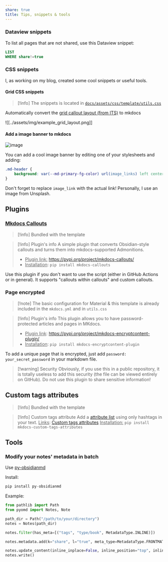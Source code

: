 ```yaml
---
share: true
title: Tips, snippets & tools
---
```


### Dataview snippets

To list all pages that are not shared, use this Dataview snippet:

```sql
LIST
WHERE share!=true
```

### CSS snippets

I, as working on my blog, created some cool snippets or useful tools.

#### Grid CSS snippets

> [!info] The snippets is located in [`docs/assets/css/template/utils.css`](https://github.com/ObsidianPublisher/sync_template/blob/main/docs/assets/css/template/utils.css)

Automatically convert the [grid callout layout (from ITS)](https://github.com/SlRvb/Obsidian--ITS-Theme/blob/main/S%20-%20Callouts.css) to mkdocs

![[../assets/img/example_grid_layout.png]]

#### Add a image banner to mkdocs

![image](https://user-images.githubusercontent.com/30244939/163732766-d08b102f-508b-496e-a99f-68f865b2080b.png)

You can add a cool image banner by editing one of your stylesheets and adding:

```css
.md-header {
    background: var(--md-primary-fg-color) url(image_links) left center/cover no-repeat;
}
```

Don't forget to replace `image_link` with the actual link! Personally, I use an image from Unsplash.

## Plugins

### [Mkdocs Callouts](https://pypi.org/project/mkdocs-callouts/)

> [!info] Bundled with the template

> [!info] Plugin's info
> A simple plugin that converts Obsidian-style callouts and turns them into mkdocs-supported Admonitions.
> - <u>Plugin link:</u> <https://pypi.org/project/mkdocs-callouts/>
> - <u>Installation</u>: `pip install mkdocs-callouts`

Use this plugin if you don't want to use the script (either in GitHub Actions or in general). It supports "callouts within callouts" and custom callouts.

### Page encrypted

> [!note] The basic configuration for Material & this template is already included in the `mkdocs.yml` and in `utils.css`

> [!info] Plugin's info
> This plugin allows you to have password-protected articles and pages in MKdocs.
> - <u>Plugin link</u>: <https://pypi.org/project/mkdocs-encryptcontent-plugin/>
> - <u>Installation</u>: `pip install mkdocs-encryptcontent-plugin`

To add a unique page that is encrypted, just add `password: your_secret_password` in your markdown file.

> [!warning] Security
> Obviously, if you use this in a public repository, it is totally useless to add this security (the file can be viewed entirely on GitHub). Do not use this plugin to share sensitive information!

## Custom tags attributes

> [!info] Bundled with the template

> [!info] Custom tags attribute
> Add a [attribute list](https://python-markdown.github.io/extensions/attr_list/) using only hashtags in your text.
> <u>Links</u>: [Custom tags attributes](https://pypi.org/project/mkdocs-custom-tags-attributes/)
> <u>Installation:</u> `pip install mkdocs-custom-tags-attributes`

## Tools

### Modify your notes' metadata in batch

Use [py-obsidianmd](https://selimrbd.github.io/py-obsidianmd/overview/ "py-obsidianmd")

Install:

```python
pip install py-obsidianmd
```

Example:

```python
from pathlib import Path
from pyomd import Notes, Note

path_dir = Path("/path/to/your/directory")
notes = Notes(path_dir)

notes.filter(has_meta=[("tags", "type/book", MetadataType.INLINE)])

notes.metadata.add(k="share", l="true", meta_type=MetadataType.FRONTMATTER)

notes.update_content(inline_inplace=False, inline_position="top", inline_tml="callout") #type: ignore
notes.write()
```